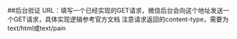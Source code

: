 ##后台验证
URL：填写一个已经实现的GET请求，微信后台会向这个地址发送一个GET请求，具体实现逻辑参考官方文档
注意请求返回的content-type，需要为text/html或text/pain